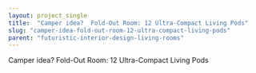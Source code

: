 ```yaml
---
layout: project_single
title:  "Camper idea?  Fold-Out Room: 12 Ultra-Compact Living Pods"
slug: "camper-idea-fold-out-room-12-ultra-compact-living-pods"
parent: "futuristic-interior-design-living-rooms"
---
```

Camper idea?  Fold-Out Room: 12 Ultra-Compact Living Pods